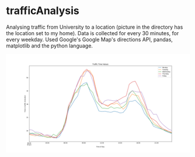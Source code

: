 # trafficAnalysis
Analysing traffic from University to a location (picture in the directory has the location set to my home).
Data is collected for every 30 minutes, for every weekday.
Used Google's Google Map's directions API, pandas, matplotlib and the python language.

![Result](https://github.com/LuizGiserman/trafficAnalysis/blob/master/TrafficWEEK.png)
